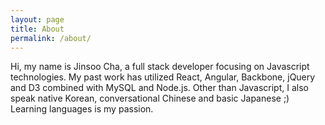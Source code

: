 ```yaml
---
layout: page
title: About
permalink: /about/
---
```


Hi, my name is Jinsoo Cha, a full stack developer focusing on Javascript technologies. My past work has utilized React, Angular, Backbone, jQuery and D3 combined with MySQL and Node.js. Other than Javascript, I also speak native Korean, conversational Chinese and basic Japanese ;) Learning languages is my passion. 